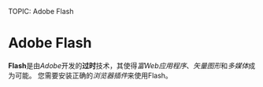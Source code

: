 TOPIC: Adobe Flash

# Adobe Flash

**Flash**是由*Adobe*开发的**过时**技术，其使得*富Web应用程序*、*矢量图形*和*多媒体*成为可能。
您需要安装正确的*浏览器插件*来使用Flash。
